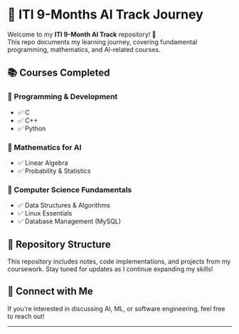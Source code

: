 # 🚀 ITI 9-Months AI Track Journey  

Welcome to my **ITI 9-Month AI Track** repository! 🎯  
This repo documents my learning journey, covering fundamental programming, mathematics, and AI-related courses.

## 📚 Courses Completed  

### 🔹 Programming & Development  
- ✅ C  
- ✅ C++  
- ✅ Python  

### 🔹 Mathematics for AI  
- ✅ Linear Algebra  
- ✅ Probability & Statistics  

### 🔹 Computer Science Fundamentals  
- ✅ Data Structures & Algorithms  
- ✅ Linux Essentials  
- ✅ Database Management (MySQL)  

## 📂 Repository Structure  
This repository includes notes, code implementations, and projects from my coursework. Stay tuned for updates as I continue expanding my skills!  

## 🌟 Connect with Me  
If you're interested in discussing AI, ML, or software engineering, feel free to reach out!  


---


